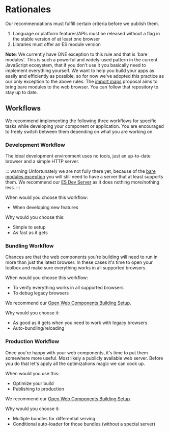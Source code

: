 # Rationales

Our recommendations must fulfill certain criteria before we publish them.

1. Language or platform features/APIs must be released without a flag in the stable version of at least one browser
1. Libraries must offer an ES module version

**Note**: <a name="bare-specifiers"></a>We currently have ONE exception to this rule and that is 'bare modules'.
This is such a powerful and widely-used pattern in the current JavaScript ecosystem, that if you don't use it you basically need to implement everything yourself.
We want to help you build your apps as easily and efficiently as possible, so for now we've adopted this practice as our only exception to the above rules.
The [import maps](https://github.com/WICG/import-maps) proposal aims to bring bare modules to the web browser. You can follow that repository to stay up to date.

## Workflows

We recommend implementing the following three workflows for specific tasks while developing your component or application.
You are encouraged to freely switch between them depending on what you are working on.

### Development Workflow

The ideal development environment uses no tools, just an up-to-date browser and a simple HTTP server.

::: warning
Unfortunately we are not fully there yet, because of the [bare modules exception](#bare-specifiers) you will still need to have a server that at least supports them.
We recommend our [ES Dev Server](../developing/es-dev-server.html) as it does nothing more/nothing less.
:::

When would you choose this workflow:

- When developing new features

Why would you choose this:

- Simple to setup
- As fast as it gets

### Bundling Workflow

Chances are that the web components you're building will need to run in more than just the latest browser.
In these cases it's time to open your toolbox and make sure everything works in all supported browsers.

When would you choose this workflow:

- To verify everything works in all supported browsers
- To debug legacy browsers

We recommend our [Open Web Components Building Setup](../building).

Why would you choose it:

- As good as it gets when you need to work with legacy browsers
- Auto-bundling/reloading

### Production Workflow

Once you're happy with your web components, it's time to put them somewhere more useful.
Most likely a publicly available web server.
Before you do that let's apply all the optimizations magic we can cook up.

When would you use this:

- Optimize your build
- Publishing to production

We recommend our [Open Web Components Building Setup](../building).

Why would you choose it:

- Multiple bundles for differential serving
- Conditional auto-loader for those bundles (without a special server)
